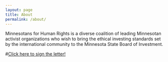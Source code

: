 ```yaml
---
layout: page
title: About
permalink: /about/
---
```


Minnesotans for Human Rights is a diverse coalition of leading Minnesotan activist organizations who wish to bring the ethical investing standards set by the international community to the Minnesota State Board of Investment.

#[Click here to sign the letter!](https://forms.gle/tHgMV44jnT69SfnY6 "Google Form to Support MN 4 Human Rights")